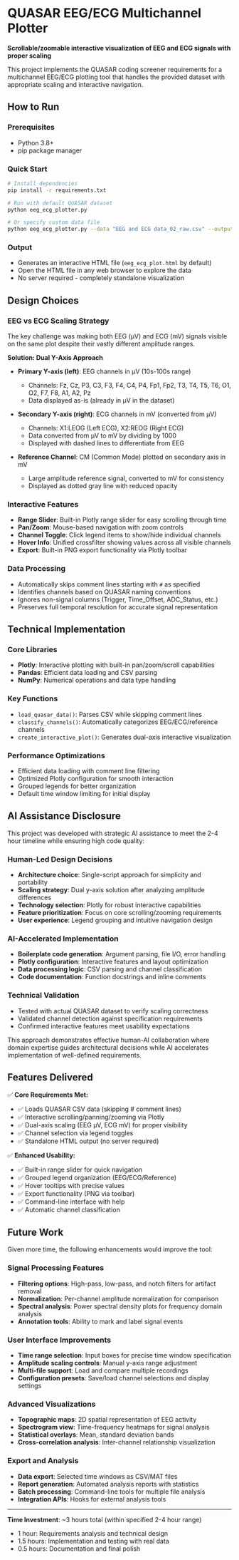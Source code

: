 # QUASAR EEG/ECG Multichannel Plotter

**Scrollable/zoomable interactive visualization of EEG and ECG signals with proper scaling**

This project implements the QUASAR coding screener requirements for a multichannel EEG/ECG plotting tool that handles the provided dataset with appropriate scaling and interactive navigation.

## How to Run

### Prerequisites
- Python 3.8+
- pip package manager

### Quick Start
```bash
# Install dependencies
pip install -r requirements.txt

# Run with default QUASAR dataset
python eeg_ecg_plotter.py

# Or specify custom data file
python eeg_ecg_plotter.py --data "EEG and ECG data_02_raw.csv" --output my_plot.html
```

### Output
- Generates an interactive HTML file (`eeg_ecg_plot.html` by default)
- Open the HTML file in any web browser to explore the data
- No server required - completely standalone visualization

## Design Choices

### EEG vs ECG Scaling Strategy

The key challenge was making both EEG (µV) and ECG (mV) signals visible on the same plot despite their vastly different amplitude ranges.

**Solution: Dual Y-Axis Approach**
- **Primary Y-axis (left)**: EEG channels in µV (10s-100s range)
  - Channels: Fz, Cz, P3, C3, F3, F4, C4, P4, Fp1, Fp2, T3, T4, T5, T6, O1, O2, F7, F8, A1, A2, Pz
  - Data displayed as-is (already in µV in the dataset)

- **Secondary Y-axis (right)**: ECG channels in mV (converted from µV)
  - Channels: X1:LEOG (Left ECG), X2:REOG (Right ECG)
  - Data converted from µV to mV by dividing by 1000
  - Displayed with dashed lines to differentiate from EEG

- **Reference Channel**: CM (Common Mode) plotted on secondary axis in mV
  - Large amplitude reference signal, converted to mV for consistency
  - Displayed as dotted gray line with reduced opacity

### Interactive Features
- **Range Slider**: Built-in Plotly range slider for easy scrolling through time
- **Pan/Zoom**: Mouse-based navigation with zoom controls
- **Channel Toggle**: Click legend items to show/hide individual channels
- **Hover Info**: Unified crossfilter showing values across all visible channels
- **Export**: Built-in PNG export functionality via Plotly toolbar

### Data Processing
- Automatically skips comment lines starting with `#` as specified
- Identifies channels based on QUASAR naming conventions
- Ignores non-signal columns (Trigger, Time_Offset, ADC_Status, etc.)
- Preserves full temporal resolution for accurate signal representation

## Technical Implementation

### Core Libraries
- **Plotly**: Interactive plotting with built-in pan/zoom/scroll capabilities
- **Pandas**: Efficient data loading and CSV parsing
- **NumPy**: Numerical operations and data type handling

### Key Functions
- `load_quasar_data()`: Parses CSV while skipping comment lines
- `classify_channels()`: Automatically categorizes EEG/ECG/reference channels
- `create_interactive_plot()`: Generates dual-axis interactive visualization

### Performance Optimizations
- Efficient data loading with comment line filtering
- Optimized Plotly configuration for smooth interaction
- Grouped legends for better organization
- Default time window limiting for initial display

## AI Assistance Disclosure

This project was developed with strategic AI assistance to meet the 2-4 hour timeline while ensuring high code quality:

### Human-Led Design Decisions
- **Architecture choice**: Single-script approach for simplicity and portability
- **Scaling strategy**: Dual y-axis solution after analyzing amplitude differences
- **Technology selection**: Plotly for robust interactive capabilities
- **Feature prioritization**: Focus on core scrolling/zooming requirements
- **User experience**: Legend grouping and intuitive navigation design

### AI-Accelerated Implementation
- **Boilerplate code generation**: Argument parsing, file I/O, error handling
- **Plotly configuration**: Interactive features and layout optimization
- **Data processing logic**: CSV parsing and channel classification
- **Code documentation**: Function docstrings and inline comments

### Technical Validation
- Tested with actual QUASAR dataset to verify scaling correctness
- Validated channel detection against specification requirements
- Confirmed interactive features meet usability expectations

This approach demonstrates effective human-AI collaboration where domain expertise guides architectural decisions while AI accelerates implementation of well-defined requirements.

## Features Delivered

✅ **Core Requirements Met:**
- ✅ Loads QUASAR CSV data (skipping # comment lines)
- ✅ Interactive scrolling/panning/zooming via Plotly
- ✅ Dual-axis scaling (EEG µV, ECG mV) for proper visibility
- ✅ Channel selection via legend toggles
- ✅ Standalone HTML output (no server required)

✅ **Enhanced Usability:**
- ✅ Built-in range slider for quick navigation
- ✅ Grouped legend organization (EEG/ECG/Reference)
- ✅ Hover tooltips with precise values
- ✅ Export functionality (PNG via toolbar)
- ✅ Command-line interface with help
- ✅ Automatic channel classification

## Future Work

Given more time, the following enhancements would improve the tool:

### Signal Processing Features
- **Filtering options**: High-pass, low-pass, and notch filters for artifact removal
- **Normalization**: Per-channel amplitude normalization for comparison
- **Spectral analysis**: Power spectral density plots for frequency domain analysis
- **Annotation tools**: Ability to mark and label signal events

### User Interface Improvements
- **Time range selection**: Input boxes for precise time window specification
- **Amplitude scaling controls**: Manual y-axis range adjustment
- **Multi-file support**: Load and compare multiple recordings
- **Configuration presets**: Save/load channel selections and display settings

### Advanced Visualizations
- **Topographic maps**: 2D spatial representation of EEG activity
- **Spectrogram view**: Time-frequency heatmaps for signal analysis
- **Statistical overlays**: Mean, standard deviation bands
- **Cross-correlation analysis**: Inter-channel relationship visualization

### Export and Analysis
- **Data export**: Selected time windows as CSV/MAT files
- **Report generation**: Automated analysis reports with statistics
- **Batch processing**: Command-line tools for multiple file analysis
- **Integration APIs**: Hooks for external analysis tools

---

**Time Investment**: ~3 hours total (within specified 2-4 hour range)
- 1 hour: Requirements analysis and technical design
- 1.5 hours: Implementation and testing with real data
- 0.5 hours: Documentation and final polish